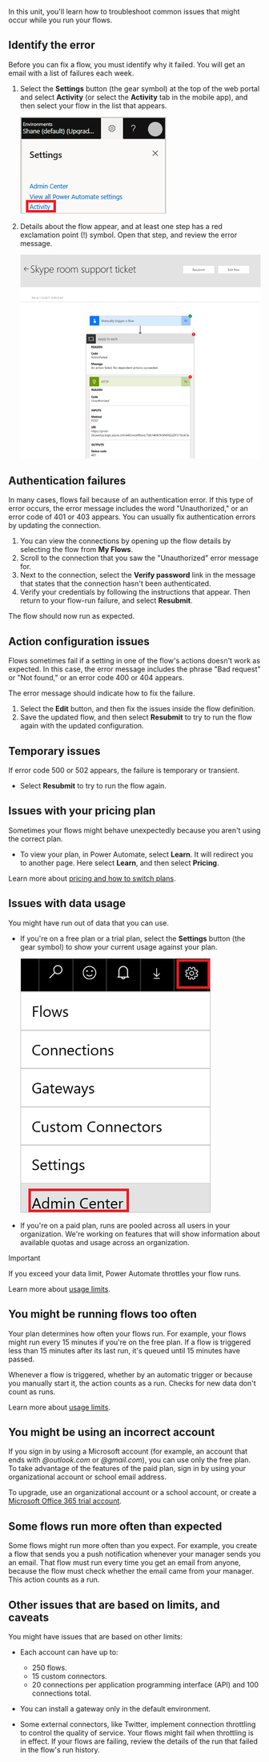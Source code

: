 In this unit, you'll learn how to troubleshoot common issues that might occur while you run your flows.

## Identify the error

Before you can fix a flow, you must identify why it failed. You will get an email with a list of failures each week.

1. Select the **Settings** button (the gear symbol) at the top of the web portal and select **Activity** (or select the **Activity** tab in the mobile app), and then select your flow in the list that appears.

    ![Notifications](../media/notifications-toolbar.png)

2. Details about the flow appear, and at least one step has a red exclamation point (!) symbol. Open that step, and review the error message.

    ![Error message](../media/flow-run-failure.png)

## Authentication failures

In many cases, flows fail because of an authentication error. If this type of error occurs, the error message includes the word "Unauthorized," or an error code of 401 or 403 appears. You can usually fix authentication errors by updating the connection.

1. You can view the connections by opening up the flow details by selecting the flow from **My Flows**.
2. Scroll to the connection that you saw the "Unauthorized" error message for.
3. Next to the connection, select the **Verify password** link in the message that states that the connection hasn't been authenticated.
4. Verify your credentials by following the instructions that appear. Then return to your flow-run failure, and select **Resubmit**.

The flow should now run as expected.

## Action configuration issues

Flows sometimes fail if a setting in one of the flow's actions doesn't work as expected. In this case, the error message includes the phrase "Bad request" or "Not found," or an error code 400 or 404 appears.

The error message should indicate how to fix the failure.

1. Select the **Edit** button, and then fix the issues inside the flow definition.
1. Save the updated flow, and then select **Resubmit** to try to run the flow again with the updated configuration.

## Temporary issues

If error code 500 or 502 appears, the failure is temporary or transient.

- Select **Resubmit** to try to run the flow again.

## Issues with your pricing plan

Sometimes your flows might behave unexpectedly because you aren't using the correct plan.

- To view your plan, in Power Automate, select **Learn**. It will redirect you to another page. Here select **Learn**, and then select **Pricing**.

Learn more about [pricing and how to switch plans](https://flow.microsoft.com/pricing/).

## Issues with data usage

You might have run out of data that you can use.

- If you're on a free plan or a trial plan, select the **Settings** button (the gear symbol) to show your current usage against your plan.

    ![Settings button](../media/settings.png)

- If you're on a paid plan, runs are pooled across all users in your organization. We're working on features that will show information about available quotas and usage across an organization.

> [!IMPORTANT]
> If you exceed your data limit, Power Automate throttles your flow runs.

Learn more about [usage limits](https://flow.microsoft.com/pricing/).

## You might be running flows too often

Your plan determines how often your flows run. For example, your flows might run every 15 minutes if you're on the free plan. If a flow is triggered less than 15 minutes after its last run, it's queued until 15 minutes have passed.

Whenever a flow is triggered, whether by an automatic trigger or because you manually start it, the action counts as a run. Checks for new data don't count as runs.

Learn more about [usage limits](https://flow.microsoft.com/pricing/).

## You might be using an incorrect account

If you sign in by using a Microsoft account (for example, an account that ends with *@outlook.com* or *@gmail.com*), you can use only the free plan. To take advantage of the features of the paid plan, sign in by using your organizational account or school email address.

To upgrade, use an organizational account or a school account, or create a [Microsoft Office 365 trial account](https://powerbi.microsoft.com/documentation/powerbi-admin-signing-up-for-power-bi-with-a-new-office-365-trial/).

## Some flows run more often than expected

Some flows might run more often than you expect. For example, you create a flow that sends you a push notification whenever your manager sends you an email. That flow must run every time you get an email from anyone, because the flow must check whether the email came from your manager. This action counts as a run.

## Other issues that are based on limits, and caveats

You might have issues that are based on other limits:

* Each account can have up to:

    * 250 flows.
    * 15 custom connectors.
    * 20 connections per application programming interface (API) and 100 connections total.

* You can install a gateway only in the default environment.
* Some external connectors, like Twitter, implement connection throttling to control the quality of service. Your flows might fail when throttling is in effect. If your flows are failing, review the details of the run that failed in the flow's run history.
